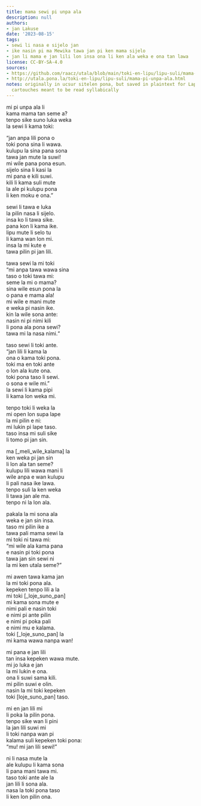 ```yaml
---
title: mama sewi pi unpa ala
description: null
authors:
- jan Lakuse
date: '2023-08-15'
tags:
- sewi li nasa e sijelo jan
- ike nasin pi ma Mewika tawa jan pi ken mama sijelo
- jan li mama e jan lili lon insa ona li ken ala weka e ona tan lawa
license: CC-BY-SA-4.0
sources:
- https://github.com/raacz/utala/blob/main/toki-en-lipu/lipu-suli/mama-pi-unpa-ala.md
- http://utala.pona.la/toki-en-lipu/lipu-suli/mama-pi-unpa-ala.html
notes: originally in ucsur sitelen pona, but saved in plaintext for Lapo. text contains
  cartouches meant to be read syllabically
---
```


mi pi unpa ala li  
kama mama tan seme a?  
tenpo sike suno luka weka  
la sewi li kama toki:

“jan anpa lili pona o  
toki pona sina li wawa.  
kulupu la sina pana sona  
tawa jan mute la suwi!  
mi wile pana pona esun.  
sijelo sina li kasi la  
mi pana e kili suwi.  
kili li kama suli mute  
la ale pi kulupu pona  
li ken moku e ona.”

sewi li tawa e luka  
la pilin nasa li sijelo.  
insa ko li tawa sike.  
pana kon li kama ike.  
lipu mute li selo tu  
li kama wan lon mi.  
insa la mi kute e  
tawa pilin pi jan lili.

tawa sewi la mi toki  
“mi anpa tawa wawa sina  
taso o toki tawa mi:  
seme la mi o mama?  
sina wile esun pona la  
o pana e mama ala!  
mi wile e mani mute  
e weka pi nasin ike.  
kin la wile sona ante:  
nasin ni pi nimi kili   
li pona ala pona sewi?  
tawa mi la nasa nimi.“  

taso sewi li toki ante.   
“jan lili li kama la   
ona o kama toki pona.   
toki ma en toki ante  
o lon ala kute ona.   
toki pona taso li sewi.   
o sona e wile mi.”  
la sewi li kama pipi  
li kama lon weka mi.   

tenpo toki li weka la   
mi open lon supa lape  
la mi pilin e ni:  
mi lukin pi lape taso.   
taso insa mi suli sike  
li tomo pi jan sin.   

ma [_meli_wile_kalama] la   
ken weka pi jan sin  
li lon ala tan seme?  
kulupu lili wawa mani li   
wile anpa e wan kulupu  
li pali nasa ike lawa.  
tenpo suli la ken weka  
li tawa jan ale ma.  
tenpo ni la lon ala.   

pakala la mi sona ala   
weka e jan sin insa.  
taso mi pilin ike a  
tawa pali mama sewi la  
mi toki ni tawa mi:  
“mi wile ala kama pana  
e nasin pi toki pona   
tawa jan sin sewi ni   
la mi ken utala seme?”  

mi awen tawa kama jan   
la mi toki pona ala.  
kepeken tenpo lili a la  
mi toki [_loje_suno_pan]  
mi kama sona mute e  
nimi pali e nasin toki  
e nimi pi ante pilin   
e nimi pi poka pali   
e nimi mu e kalama.  
toki [_loje_suno_pan] la   
mi kama wawa nanpa wan!  

mi pana e jan lili   
tan insa kepeken wawa mute.  
mi jo luka e jan  
la mi lukin e ona.  
ona li suwi sama kili.    
mi pilin suwi e olin.   
nasin la mi toki kepeken  
toki [loje_suno_pan] taso.  

mi en jan lili mi   
li poka la pilin pona.   
tenpo sike wan li pini  
la jan lili suwi mi  
li toki nanpa wan pi  
kalama suli kepeken toki pona:   
“mu! mi jan lili sewi!”  

ni li nasa mute la  
ale kulupu li kama sona   
li pana mani tawa mi.     
taso toki ante ale la  
jan lili li sona ala.  
nasa la toki pona taso   
li ken lon pilin ona.